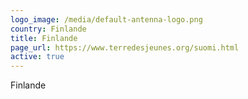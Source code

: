```yaml
---
logo_image: /media/default-antenna-logo.png
country: Finlande
title: Finlande
page_url: https://www.terredesjeunes.org/suomi.html
active: true
---
```

Finlande